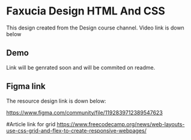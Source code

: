 # Faxucia Design HTML And CSS

This design created from the Design course channel. Video link is down below

## Demo

Link will be genrated soon and will be commited on readme.

## Figma link

The resource design link is down below:

https://www.figma.com/community/file/1192839712389547623

#Article link for grid
https://www.freecodecamp.org/news/web-layouts-use-css-grid-and-flex-to-create-responsive-webpages/
